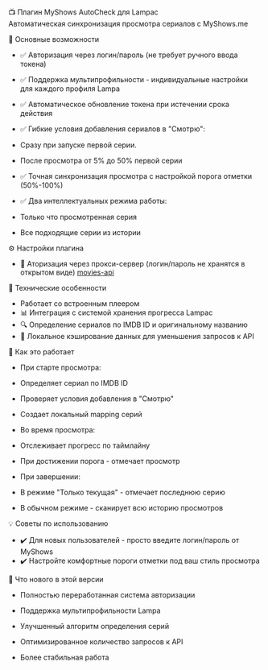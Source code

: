 📺 Плагин MyShows AutoCheck для Lampac  
Автоматическая синхронизация просмотра сериалов с MyShows.me  

🔹 Основные возможности

- ✅ Авторизация через логин/пароль (не требует ручного ввода токена)  
- ✅ Поддержка мультипрофильности - индивидуальные настройки для каждого профиля Lampa  
- ✅ Автоматическое обновление токена при истечении срока действия  

- ✅ Гибкие условия добавления сериалов в "Смотрю":  
- Сразу при запуске первой серии.  
- После просмотра от 5% до 50% первой серии  

- ✅ Точная синхронизация просмотра с настройкой порога отметки (50%-100%)

- ✅ Два интеллектуальных режима работы:
- Только что просмотренная серия
- Все подходящие серии из истории

⚙️ Настройки плагина  
- 🔐 Аторизация через прокси-сервер (логин/пароль не хранятся в открытом виде) [movies-api](https://github.com/Igorek1986/movies-api)  


🔧 Технические особенности 
- Работает со встроенным плеером 
- 📊 Интеграция с системой хранения прогресса Lampac  
- 🔍 Определение сериалов по IMDB ID и оригинальному названию  
- 💾 Локальное кэширование данных для уменьшения запросов к API  

📌 Как это работает  
- При старте просмотра:  

- Определяет сериал по IMDB ID  
- Проверяет условия добавления в "Смотрю"  
- Создает локальный mapping серий  

- Во время просмотра:  
- Отслеживает прогресс по таймлайну  
- При достижении порога - отмечает просмотр  

- При завершении:  
- В режиме "Только текущая" - отмечает последнюю серию  
- В обычном режиме - сканирует всю историю просмотров  

💡 Советы по использованию  
- ✔️ Для новых пользователей - просто введите логин/пароль от MyShows  
- ✔️ Настройте комфортные пороги отметки под ваш стиль просмотра  


🔄 Что нового в этой версии  
- Полностью переработанная система авторизации  

- Поддержка мультипрофильности Lampa  
- Улучшенный алгоритм определения серий  
- Оптимизированное количество запросов к API  
- Более стабильная работа  